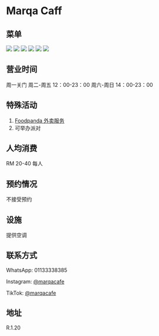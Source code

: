 # Marqa Caff

## 菜单

<div class="image-slide">
  <img src="https://img.xmummap.com/1_marqacaff_menu1.jpg" />
  <img src="https://img.xmummap.com/1_marqacaff_menu2.jpg" />
  <img src="https://img.xmummap.com/1_marqacaff_menu3.jpg" />
  <img src="https://img.xmummap.com/1_marqacaff_menu4.jpg" />
  <img src="https://img.xmummap.com/1_marqacaff_menu5.jpg" />
  <img src="https://img.xmummap.com/1_marqacaff_menu6.jpg" />
</div>

## 营业时间

周一关门
周二-周五 12：00-23：00
周六-周日 14：00-23：00

## 特殊活动

1. [Foodpanda 外卖服务](https://www.foodpanda.my/restaurant/b7pd/marqa-cafe-sunsuria-city?utm_campaign=google_reserve_place_order_action_CH-SEO_)
2. 可举办派对

## 人均消费

RM 20-40 每人

## 预约情况

不接受预约

## 设施

提供空调

## 联系方式

WhatsApp: 01133338385

Instagram: [@marqacafe](http://instagram.com/marqacafe)

TikTok: [@marqacafe](https://www.tiktok.com/@marqacafe)

## 地址

R.1.20
